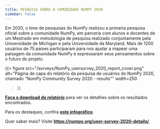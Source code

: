```yaml
---
title: PESQUISA SOBRE A COMUNIDADE NUMPY 2020
sidebar: false
---
```


Em 2020, o time de pesquisas do NumPy realizou a primeira pesquisa oficial sobre a comunidade NumPy, em parceria com alunos e docentes de um Mestrado em metodologia de pesquisa realizado conjuntamente pela Universidade de Michigan e pela Universidade da Maryland. Mais de 1200 usuários de 75 países participaram para nos ajudar a mapear uma paisagem da comunidade NumPy e expressaram seus pensamentos sobre o futuro do projeto.

{{< figure
    src="/surveys/NumPy_usersurvey_2020_report_cover.png"
    alt="Página de capa do relatório da pesquisa de usuários do NumPy 2020, chamado \"NumPy Community Survey 2020 - results\""
    width=250
>}}

**[Faça o download do relatório](/surveys/NumPy_usersurvey_2020_report.pdf)** para ver os detalhes sobre os resultados encontrados.


Para os destaques, confira **[este infográfico](https://github.com/numpy/numpy-surveys/blob/master/images/2020NumPysurveyresults_community_infographic.pdf)**.

Quer saber mais? Visite **https://numpy.org/user-survey-2020-details/**.

